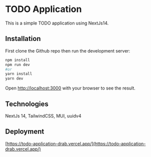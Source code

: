 # TODO Application

This is a simple TODO application using NextJs14.

## Installation

First clone the Github repo then run the development server:

```bash
npm install
npm run dev
#or
yarn install
yarn dev
```
Open [http://localhost:3000](http://localhost:3000) with your browser to see the result.

## Technologies
NextJs 14, TailwindCSS, MUI, uuidv4

## Deployment
[https://todo-application-drab.vercel.app/](https://todo-application-drab.vercel.app/)
